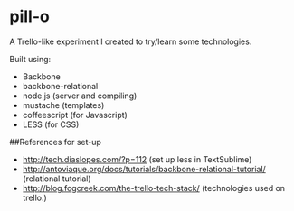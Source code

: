 pill-o
=====

A Trello-like experiment I created to try/learn some technologies.

Built using:

* Backbone
* backbone-relational
* node.js (server and compiling)
* mustache (templates)
* coffeescript (for Javascript)
* LESS (for CSS)

##References for set-up

* http://tech.diaslopes.com/?p=112 (set up less in TextSublime)
* http://antoviaque.org/docs/tutorials/backbone-relational-tutorial/ (relational tutorial)
* http://blog.fogcreek.com/the-trello-tech-stack/ (technologies used on trello.)